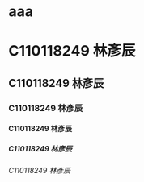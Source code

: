 # aaa
# C110118249 林彥辰
## C110118249 林彥辰
### C110118249 林彥辰
#### C110118249 林彥辰
##### C110118249 林彥辰
###### C110118249 林彥辰
